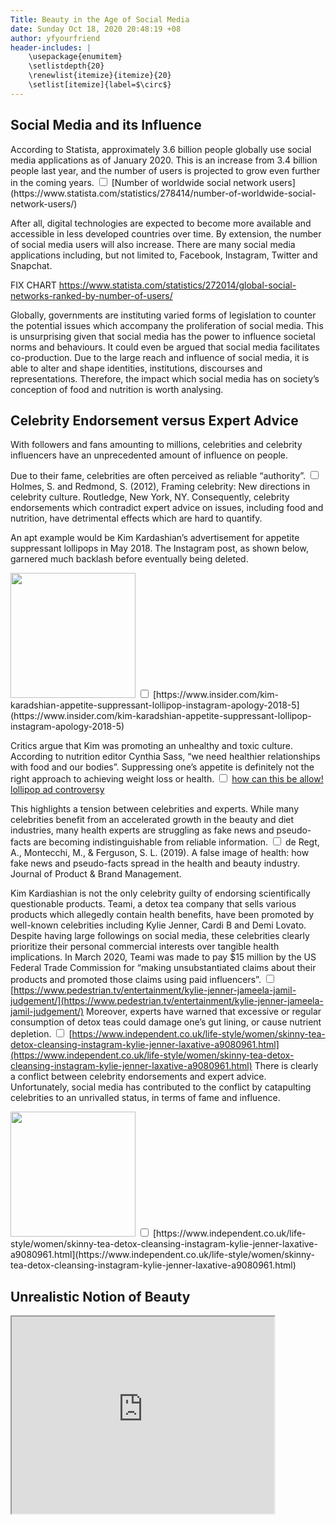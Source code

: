 ```yaml
---
Title: Beauty in the Age of Social Media
date: Sunday Oct 18, 2020 20:48:19 +08
author: yfyourfriend
header-includes: |
	\usepackage{enumitem}
	\setlistdepth{20}
	\renewlist{itemize}{itemize}{20}
	\setlist[itemize]{label=$\circ$}
---
```


## Social Media and its Influence

<label for="sn-note" class="margin-toggle sidenote-number">
According to Statista, approximately 3.6 billion people globally use social media applications as of January 2020. This is an increase from 3.4 billion people last year, and the number of users is projected to grow even further in the coming years.</label>
<input type="checkbox" id="sn-note" class="margin-toggle"/>
<span class="sidenote">
[Number of worldwide social network users](https://www.statista.com/statistics/278414/number-of-worldwide-social-network-users/)
</span>

After all, digital technologies are expected to become more available and accessible in less developed countries over time. By extension, the number of social media users will also increase. There are many social media applications including, but not limited to, Facebook, Instagram, Twitter and Snapchat. 

FIX CHART
https://www.statista.com/statistics/272014/global-social-networks-ranked-by-number-of-users/

Globally, governments are instituting varied forms of legislation to counter the potential issues which accompany the proliferation of social media. This is unsurprising given that social media has the power to influence societal norms and behaviours. It could even be argued that social media facilitates co-production. Due to the large reach and influence of social media, it is able to alter and shape identities, institutions, discourses and representations. Therefore, the impact which social media has on society’s conception of food and nutrition is worth analysing. 

## Celebrity Endorsement versus Expert Advice 
With followers and fans amounting to millions, celebrities and celebrity influencers have an unprecedented amount of influence on people. 

<label for="mn-note" class="margin-toggle"> Due to their fame, celebrities are often perceived as reliable “authority”.</label>
<input type="checkbox" id="mn-note" class="margin-toggle"/>
<span class="marginnote">
Holmes, S. and Redmond, S. (2012), Framing celebrity: New directions in celebrity culture. Routledge, New York, NY.
</span> Consequently, celebrity endorsements which contradict expert advice on issues, including food and nutrition, have detrimental effects which are hard to quantify. 

An apt example would be Kim Kardashian’s advertisement for appetite suppressant lollipops in May 2018. The Instagram post, as shown below, garnered much backlash before eventually being deleted.

<label for="mn-note" class="margin-toggle">
<img src="{static}/images/KimKard_1.png" width="200" height="200" />
</label>
<input type="checkbox" id="mn-note" class="margin-toggle"/>
<span class="marginnote">
[https://www.insider.com/kim-karadshian-appetite-suppressant-lollipop-instagram-apology-2018-5](https://www.insider.com/kim-karadshian-appetite-suppressant-lollipop-instagram-apology-2018-5)
</span>






Critics argue that Kim was promoting an unhealthy and toxic culture. 
<label for="mn-note" class="margin-toggle">According to nutrition editor Cynthia Sass, “we need healthier relationships with food and our bodies”. Suppressing one’s appetite is definitely not the right approach to achieving weight loss or health. </label>
<input type="checkbox" id="mn-note" class="margin-toggle"/>
<span class="marginnote">
[how can this be allow! lollipop ad controversy](https://www.health.com/food/kim-kardashian-lollipop-ad-controversy)
</span>

This highlights a tension between celebrities and experts. While many celebrities benefit from an accelerated growth in the beauty and diet industries, <label for="mn-note" class="margin-toggle">
many health experts are struggling as fake news and pseudo-facts are becoming indistinguishable from reliable information.
</label>
<input type="checkbox" id="mn-note" class="margin-toggle"/>
<span class="marginnote">
de Regt, A., Montecchi, M., & Ferguson, S. L. (2019). A false image of health: how fake news and pseudo-facts spread in the health and beauty industry. Journal of Product & Brand Management.
</span>


Kim Kardiashian is not the only celebrity guilty of endorsing scientifically questionable products. Teami, a detox tea company that sells various products which allegedly contain health benefits, have been promoted by well-known celebrities including Kylie Jenner, Cardi B and Demi Lovato. Despite having large followings on social media, these celebrities clearly prioritize their personal commercial interests over tangible health implications. In March 2020, Teami was made to pay \$15 million by the US Federal Trade Commission for <label for="mn-note" class="margin-toggle">“making unsubstantiated claims about their products and promoted those claims using paid influencers”.
</label>
<input type="checkbox" id="mn-note" class="margin-toggle"/>
<span class="marginnote">
[https://www.pedestrian.tv/entertainment/kylie-jenner-jameela-jamil-judgement/](https://www.pedestrian.tv/entertainment/kylie-jenner-jameela-jamil-judgement/)
</span>
Moreover, <label for="mn-note" class="margin-toggle">
experts have warned that excessive or regular consumption of detox teas could damage one’s gut lining, or cause nutrient depletion. 
</label>
<input type="checkbox" id="mn-note" class="margin-toggle"/>
<span class="marginnote">
[https://www.independent.co.uk/life-style/women/skinny-tea-detox-cleansing-instagram-kylie-jenner-laxative-a9080961.html](https://www.independent.co.uk/life-style/women/skinny-tea-detox-cleansing-instagram-kylie-jenner-laxative-a9080961.html)
</span> There is clearly a conflict between celebrity endorsements and expert advice. Unfortunately, social media has contributed to the conflict by catapulting celebrities to an unrivalled status, in terms of fame and influence. 

<label for="mn-note" class="margin-toggle">
<img src="{static}/images/ig_kylie.png" width="200" height="200" />
</label>
<input type="checkbox" id="mn-note" class="margin-toggle"/>
<span class="marginnote">
[https://www.independent.co.uk/life-style/women/skinny-tea-detox-cleansing-instagram-kylie-jenner-laxative-a9080961.html](https://www.independent.co.uk/life-style/women/skinny-tea-detox-cleansing-instagram-kylie-jenner-laxative-a9080961.html)
</span>


## Unrealistic Notion of Beauty 

<iframe width="420" height="315"
src="https://www.youtube.com/watch?v=4BlvUnysREo"
</iframe> 



Social media applications have transformed into a platform which promotes an unrealistic and unhealthy notion of beauty. As highlighted previously, celebrities and influencers profit off others’ self-image insecurities. They routinely go against evidence-based discourse on food and nutrition advocated by experts, choosing instead to promote unreliable health and wellness products. 



<label for="mn-note" class="margin-toggle">
Research has shown that social media usage results in body image concerns amongst both women and men. 
</label>
<input type="checkbox" id="mn-note" class="margin-toggle"/>
<span class="marginnote">
your note here
</span> This can be corroborated by many experts and is an unsurprising finding. After all, social media exposes users to an ‘ideal’ body type which is often very unrealistic and hard to attain. More often than not, the celebrities and influencers possessing such body types achieve those as a result of routine cosmetic surgeries, expensive diet programmes and even excessive photo editing. In fact, this reasoning forms the basis of Jameela Jamil’s April 2019 criticism of Khloe Kardashian’s Instagram post advertising Flat Tummy shakes. 

<label for="mn-note" class="margin-toggle">
<img src="{static}/images/ig_jamee.png" width="200" height="200" />
</label>
<input type="checkbox" id="mn-note" class="margin-toggle"/>
<span class="marginnote">
[http://www.justjared.com/photo-gallery/4260235/jameela-jamil-slams-khloe-kardashian-01/
](http://www.justjared.com/photo-gallery/4260235/jameela-jamil-slams-khloe-kardashian-01/)
</span>



In short, an inclusive culture that promotes a healthy concept of food and nutrition is not commonly found in social media platforms. Despite increased efforts by advocates to counter the negative effects which social media has on individuals’ self-image and body image, the overwhelming narrative is still toxic and unhealthy. 


